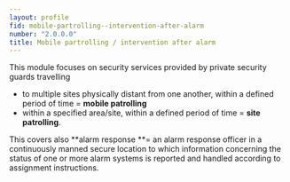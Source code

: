```yaml
---
layout: profile
fid: mobile-partrolling--intervention-after-alarm
number: "2.0.0.0"
title: Mobile partrolling / intervention after alarm
---
```


This module focuses on security services provided by private security guards
travelling

  * to multiple sites physically distant from one another, within a defined period of time = **mobile patrolling**
  * within a specified area/site, within a defined period of time = **site patrolling**.

This covers also **alarm response **= an alarm response officer in a
continuously manned secure location to which information concerning the status
of one or more alarm systems is reported and handled according to assignment
instructions.



